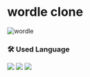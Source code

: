 <H1>wordle clone</H1>

![wordle](https://github.com/user-attachments/assets/755ab293-612a-429e-9673-550d0670d738)

<h3 align="left">🛠 Used Language</h3>
<div align="left">
  <img src="https://img.shields.io/badge/HTML5-E34F26?style=flat&logo=HTML5&logoColor=white">
  <img src="https://img.shields.io/badge/CSS3-1572B6?style=flat&logo=CSS3&logoColor=white">
  <img src="https://img.shields.io/badge/Javascript-F7DF1E?style=flat&logo=Javascript&logoColor=white">
</div>
